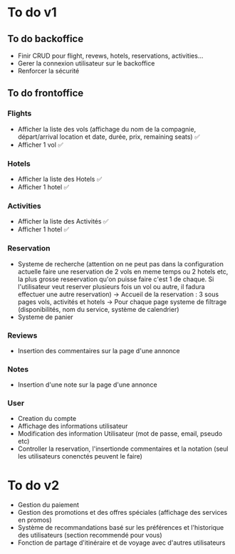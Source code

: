 # To do v1

## To do backoffice

- Finir CRUD pour flight, revews, hotels, reservations, activities...
- Gerer la connexion utilisateur sur le backoffice
- Renforcer la sécurité 

## To do frontoffice

### Flights
- Afficher la liste des vols (affichage du nom de la compagnie, départ/arrival location et date, durée, prix, remaining seats) ✅
- Afficher 1 vol ✅
### Hotels
- Afficher la liste des Hotels ✅
- Afficher 1 hotel ✅
### Activities
- Afficher la liste des Activités ✅
- Afficher 1 hotel ✅
### Reservation
- Systeme de recherche (attention on ne peut pas dans la configuration actuelle faire une reservation de 2 vols en meme temps ou 2 hotels etc, la plus grosse reseervation qu'on puisse faire c'est 1 de chaque. Si l'utilisateur veut reserver plusieurs fois un vol ou autre, il fadura effectuer une autre reservation)
    -> Accueil de la reservation : 3 sous pages vols, activités et hotels
    -> Pour chaque page systeme de filtrage (disponibilités, nom du service, système de calendrier)
- Systeme de panier 
### Reviews
- Insertion des commentaires sur la page d'une annonce 
### Notes
- Insertion d'une note sur la page d'une annonce 

### User
- Creation du compte
- Affichage des informations utilisateur
- Modification des information Utilisateur (mot de passe, email, pseudo etc)
- Controller la reservation, l'insertionde commentaires et la notation (seul les utilisateurs conenctés peuvent le faire)

# To do v2

- Gestion du paiement
- Gestion des promotions et des offres spéciales (affichage des services en promos)
- Système de recommandations basé sur les préférences et l'historique des
utilisateurs (section recommendé pour vous)
- Fonction de partage d'itinéraire et de voyage avec d'autres utilisateurs